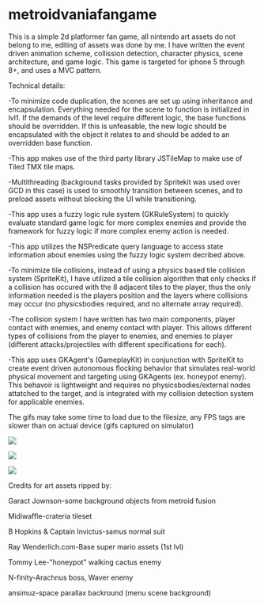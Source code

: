 # metroidvaniafangame

This is a simple 2d platformer fan game, all nintendo art assets do not belong to me, editing of assets was done by me. 
I have written the event driven animation scheme, collission detection, character physics, scene architecture, and game logic. 
This game is targeted for iphone 5 through 8+, and uses a MVC pattern.



Technical details:

-To minimize code duplication, the scenes are set up using inheritance and encapsulation. Everything needed for the scene to function is initialized in lvl1. If the demands of the level require different logic, the base functions should be overridden. If this is unfeasable, the new logic should be encapsulated with the object it relates to and should be added to an overridden base function.

-This app makes use of the third party library JSTileMap to make use of Tiled TMX tile maps.

-Multithreading (background tasks provided by Spritekit was used over GCD in this case) is used to smoothly transition between scenes, and to preload assets without blocking the UI while transitioning.

-This app uses a fuzzy logic rule system (GKRuleSystem) to quickly evaluate standard game logic for more complex enemies and provide the framework for fuzzy logic if more complex enemy action is needed.

-This app utilizes the NSPredicate query language to access state information about enemies using the fuzzy logic system decribed above. 

-To minimize tile collisions, instead of using a physics based tile collision system (SpriteKit), I have utilized a tile collision algorithm that only checks if a collision has occured with the 8 adjacent tiles to the player, thus the only information needed is the players position and the layers where collisions may occur (no physicsbodies required, and no alternate array required).

-The collision system I have written has two main components, player contact with enemies, and enemy contact with player. This allows different types of collisions from the player to enemies, and enemies to player (different attacks/projectiles with different specifications for each).

-This app uses GKAgent's (GameplayKit) in conjunction with SpriteKit to create event driven autonomous flocking behavior that simulates real-world physical movement and targeting using GKAgents (ex. honeypot enemy). This behavoir is lightweight and requires no physicsbodies/external nodes attatched to the target, and is integrated with my collision detection system for applicable enemies.

The gifs may take some time to load due to the filesize, any FPS tags are slower than on actual device (gifs captured on simulator)


![](menuscenedemo.gif)

![](honeypottrackdemo.gif)

![](bossdemo.gif)


Credits for art assets ripped by:

Garact Jownson-some background objects from metroid fusion

Midiwaffle-crateria tileset

B Hopkins & Captain Invictus-samus normal suit

Ray Wenderlich.com-Base super mario assets (1st lvl)

Tommy Lee-"honeypot" walking cactus enemy

N-finity-Arachnus boss, Waver enemy

ansimuz-space parallax backround (menu scene background)

